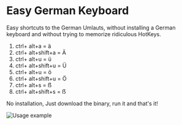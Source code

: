 # Easy German Keyboard

Easy shortcuts to the German Umlauts, without installing a German keyboard and without trying to memorize ridiculous HotKeys.

1. ctrl+ alt+a = ä
2. ctrl+ alt+shift+a = Ä
1. ctrl+ alt+u = ü
1. ctrl+ alt+shift+u = Ü
1. ctrl+ alt+u = ö
1. ctrl+ alt+shift+u = Ö
1. ctrl+ alt+s = ẞ
1. ctrl+ alt+shift+s = ẞ

No installation,  Just download the binary, run it and that's it!

![Usage example](https://s11.gifyu.com/images/SgQ1y.gif)
